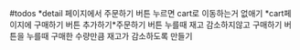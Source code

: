 #todos
*detail 페이지에서 주문하기 버튼 누르면 cart로 이동하는거 없애기
*cart페이지에 구매하기 버튼 추가하기\*주문하기 버튼 누를때 재고 감소하지않고 구매하기 버튼을 누를때 구매한 수량만큼 재고가 감소하도록 만들기

